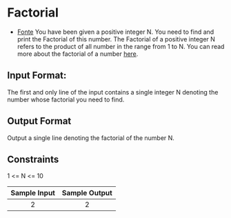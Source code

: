 # Factorial
  - [Fonte](https://www.hackerearth.com/practice/basic-programming/input-output/basics-of-input-output/practice-problems/algorithm/find-factorial/)
You have been given a positive integer N. You need to find and print the Factorial of this number. The Factorial of a positive integer N refers to the product of all number in the range from 1 to N. You can read more about the factorial of a number [here](https://en.wikipedia.org/wiki/Factorial).

## Input Format:

The first and only line of the input contains a single integer N denoting the number whose factorial you need to find.

## Output Format

Output a single line denoting the factorial of the number N.

## Constraints

1 <= N <= 10

| Sample Input | Sample Output |
| :----------: | :-----------: |
| 2            | 2             |